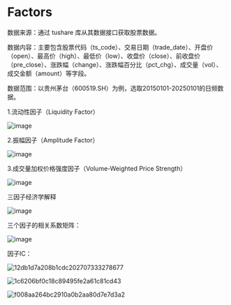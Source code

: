 # Factors
数据来源：通过 tushare 库从其数据接口获取股票数据。

数据内容：主要包含股票代码（ts_code）、交易日期（trade_date）、开盘价（open）、最高价（high）、最低价（low）、收盘价（close）、前收盘价（pre_close）、涨跌幅（change）、涨跌幅百分比（pct_chg）、成交量（vol）、成交金额（amount）等字段。

数据范围：以贵州茅台（600519.SH）为例，选取20150101-20250101的日频数据。

1.流动性因子（Liquidity Factor）

![image](https://github.com/user-attachments/assets/d8a5040e-95da-43d2-865a-a2629f0098ab)

2.振幅因子（Amplitude Factor）

![image](https://github.com/user-attachments/assets/fb38188d-c027-40aa-9e51-20f1ee820351)

3.成交量加权价格强度因子（Volume-Weighted Price Strength）

![image](https://github.com/user-attachments/assets/7f771cc4-170c-4cda-9f0a-db66516d04f8)

三因子经济学解释

![image](https://github.com/user-attachments/assets/45414d37-e7aa-4a0e-b76b-933d7c8ab6c6)

三个因子的相关系数矩阵：

![image](https://github.com/user-attachments/assets/fc497faf-f88c-42c6-b2d3-1f5235bb1d00)

因子IC：

![12db1d7a208b1cdc202707333278677](https://github.com/user-attachments/assets/25b41b0a-3484-4b13-8b6a-29b225cf7f0e)

![1c6206bf0c18c89495fe2a61c81cd43](https://github.com/user-attachments/assets/dfad2847-bdf8-4630-8d15-91d0e3b101e2)

![f008aa264bc2910a0b2aa80d7e7d3a2](https://github.com/user-attachments/assets/a4658885-3bd0-4afc-a57b-8db9e777038f)







